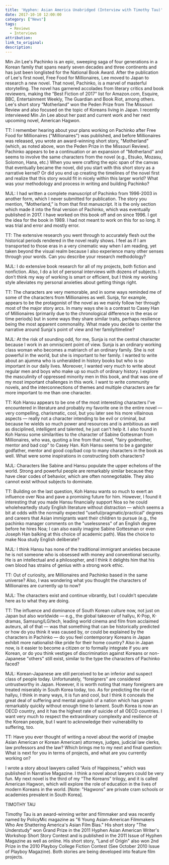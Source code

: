 ```yaml
---
title: 'Hyphen: Asian America Unabridged (Interview with Timothy Tau)'
date: 2017-10-10 12:00:00
category: ["News"]
tags:
  - Reviews
  - Interviews
attribution:
link_to_original:
description:
---
```



Min Jin Lee's Pachinko is an epic, sweeping saga of four generations in a Korean family that spans nearly seven decades and three continents and has just been longlisted for the National Book Award. After the publication of Lee's first novel, Free Food for Millionaires, Lee moved to Japan to research a new novel. That novel, Pachinko, is a marvel of masterful storytelling. The novel has garnered accolades from literary critics and book reviewers, making the “Best Fiction of 2017” list for Amazon.com, Esquire, BBC, Entertainment Weekly, The Guardian and Book Riot, among others. Lee's short story “Motherland” won the Peden Prize from The Missouri Review and also focused on the topic of Koreans living in Japan. I recently interviewed Min Jin Lee about her past and current work and her next upcoming novel, American Hagwon.

TT: I remember hearing about your plans working on Pachinko after Free Food for Millionaires ("Millionaires") was published, and before Millionaires was released, you wrote an award-winning short story, "Motherland" (which, as noted above, won the Peden Prize in the Missouri Review). Pachinko appears to be a continuation or an expansion of "Motherland" and seems to involve the same characters from the novel (e.g., Etsuko, Mozasu, Solomon, Hana, etc.) When you were crafting the epic span of the canvas that eventually became the novel, did you start with this short story as a narrative kernel? Or did you end up creating the timelines of the novel first and realize that this story would fit in nicely within this larger world? What was your methodology and process in writing and building Pachinko?

MJL: I had written a complete manuscript of Pachinko from 1996-2003 in another form, which I never submitted for publication. The story you mention, “Motherland,” is from that first manuscript. It is the only section which made it into the final version of Pachinko, which was eventually published in 2017. I have worked on this book off and on since 1996. I got the idea for the book in 1989. I had not meant to work on this for so long. It was trial and error and mostly error.

TT: The extensive research you went through to accurately flesh out the historical periods rendered in the novel really shows. I feel as if I am transported to those eras in a very cinematic way when I am reading, yet taken beyond the visual realm because I also experience many other senses through your words. Can you describe your research methodology?

MJL: I do extensive book research for all of my projects, both fiction and nonfiction. Also, I do a lot of personal interviews with dozens of subjects. I don’t think my way of working is smart or efficient, but I think my working style alleviates my personal anxieties about getting things right.

TT: The characters are very memorable, and in some ways reminded me of some of the characters from Millionaires as well. Sunja, for example, appears to be the protagonist of the novel as we mainly follow her through most of the major story arcs. In many ways she is a contrast to Casey Han of Millionaires (primarily due to the chronological difference in the eras or time periods) but in some ways they share similar traits, perhaps resilience being the most apparent commonality. What made you decide to center the narrative around Sunja's point of view and her family/timeline?

MJL: At the risk of sounding odd, for me, Sunja is not the central character because I work in an omniscient point of view. Sunja is an ordinary working class woman who becomes a matriarch of an ordinary family. She is not powerful in the world, but she is important to her family. I wanted to write about an ajumma who is unheralded in history books but who is so important in our daily lives. Moreover, I wanted very much to write about regular men and boys who make up so much of ordinary history. I explore the masculinity of oppressed minority men in this book, and that was one of my most important challenges in this work. I want to write community novels, and the interconnections of themes and multiple characters are far more important to me than one character.

TT: Koh Hansu appears to be one of the most interesting characters I've encountered in literature and probably my favorite one in the entire novel — very compelling, charismatic, cool, but you later see his more villainous aspects — really not a character intending to be evil or criminal, but because he wields so much power and resources and is ambitious as well as disciplined, intelligent and talented, he just can't help it. I also found in Koh Hansu some similarities to the character of Sabine Gottesman from Millionaires, who was, quoting a line from that novel, "fairy godmother, mentor and bad cop" to Casey Han. Koh Hansu seems to be a gangster godfather, mentor and good cop/bad cop to many characters in the book as well. What were some inspirations in constructing both characters?

MJL: Characters like Sabine and Hansu populate the upper echelons of the world. Strong and powerful people are remarkably similar because they have clear codes of behavior, which are often nonnegotiable. They also cannot exist without subjects to dominate.

TT: Building on the last question, Koh Hansu wants so much to exert an influence over Noa and pave a promising future for him. However, I found it interesting that you made Hansu financially support Noa so he could wholeheartedly study English literature without distraction — which seems a bit at odds with the normally expected "useful/pragmatic/practical" degrees and careers that Asian immigrants want their children to pursue (e.g., the pachinko manager comments on the "uselessness" of an English degree before he hires Noa; I can also easily imagine Sabine Gottesman or even Joseph Han balking at this choice of academic path). Was the choice to make Noa study English deliberate?

MJL: I think Hansu has none of the traditional immigrant anxieties because he is not someone who is obsessed with money and conventional security. He is an intellectual and a philosopher, and I think it delights him that his own blood has strains of genius with a strong work ethic.

TT: Out of curiosity, are Millionaires and Pachinko based in the same universe? Also, I was wondering what you thought the characters of Millionaires are currently up to now?

MJL: The characters exist and continue vibrantly, but I couldn’t speculate here as to what they are doing.

TT: The influence and dominance of South Korean culture now, not just on Japan but also worldwide — e.g., the global takeover of hallyu, K-Pop, K-dramas, Samsung/LG/tech, leading world cinema and film from acclaimed auteurs, all of that — was that something that can be historically predicted or how do you think it was caused by, or could be explained by the characters in Pachinko — do you feel contemporary Koreans in Japan exhibit more nationalist-like pride for their home country? Also in Japan now, is it easier to become a citizen or to formally integrate if you are Korean, or do you think vestiges of discrimination against Koreans or non-Japanese "others" still exist, similar to the type the characters of Pachinko faced?

MJL: Korean-Japanese are still perceived to be an inferior and suspect class of people today. Unfortunately, “foreigners” are considered untrustworthy in Japan. However, it is worth noting that many foreigners are treated miserably in South Korea today, too. As for predicting the rise of hallyu, I think in many ways, it is fun and cool, but I think it conceals the great deal of suffering and mental anguish of a nation which has grown remarkably quickly without enough time to lament. South Korea is now an OECD country, and it has the highest rate of suicide of all OECD countries. I want very much to respect the extraordinary complexity and resilience of the Korean people, but I want to acknowledge their vulnerability to suffering, too.

TT: Have you ever thought of writing a novel about the world of (maybe Asian American or Korean American) attorneys, judges, judicial law clerks, law professors and the law? Which brings me to my next and final question: What is next for you in terms of projects, and what are you currently working on?

I wrote a story about lawyers called “Axis of Happiness,” which was published in Narrative Magazine. I think a novel about lawyers could be very fun. My next novel is the third of my “The Koreans” trilogy, and it is called American Hagwon, which will explore the role of education in the lives of modern Koreans in the world. [Note: "Hagwons" are private cram schools or academies prevalent in South Korea].

TIMOTHY TAU

Timothy Tau is an award-winning writer and filmmaker and was recently named by PolicyMic magazine as "6 Young Asian-American Filmmakers Who Are Shattering America's Asian Film Bias." His short story "The Understudy" won Grand Prize in the 2011 Hyphen Asian American Writer's Workshop Short Story Contest and is published in the 2011 Issue of Hyphen Magazine as well as online. His short story, "Land of Origin" also won 2nd Prize in the 2010 Playboy College Fiction Contest (See October 2010 Issue of Playboy Magazine). Both stories are being developed into feature film projects.